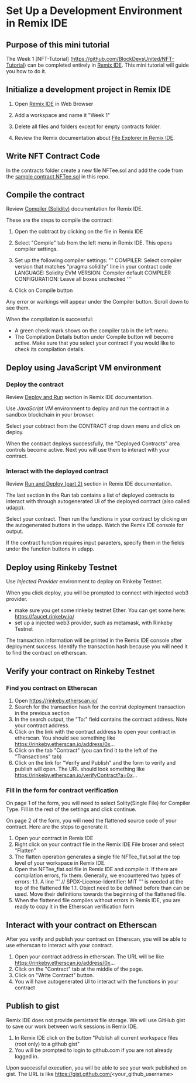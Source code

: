 # Set Up a Development Environment in Remix IDE

## Purpose of this mini tutorial

The Week 1 [NFT-Tutorial] (https://github.com/BlockDevsUnited/NFT-Tutorial) can be completed entirely in [Remix IDE](https://remix.ethereum.org/). This mini tutorial will guide you how to do it.

## Initialize a development project in Remix IDE 

1. Open [Remix IDE](https://remix.ethereum.org/) in Web Browser

1. Add a workspace and name it "Week 1"

1. Delete all files and folders except for empty contracts folder. 

1. Review the Remix documentation about [File Explorer in Remix IDE](https://remix-ide.readthedocs.io/en/latest/file_explorer.html).

## Write NFT Contract Code

In the contracts folder create a new file NFTee.sol and add the code from 
the [sample contract NFTee.sol](https://github.com/BlockDevsUnited/NFT-Tutorial/blob/main/contracts/NFTee.sol) in this repo.

## Compile the contract

Review [Compiler (Solidity)](https://remix-ide.readthedocs.io/en/latest/compile.html) documentation for Remix IDE. 

These are the steps to compile the contract:

1. Open the cobtract by clicking on the file in Remix IDE

1. Select "Compile" tab from the left menu in Remix IDE. This opens compiler settings.

1. Set up the following compiler settings:
'''
COMPILER: Select compiler version that matches "pragma solidity" line in your contract code
LANGUAGE: Solidity
EVM VERSION: Compiler default
COMPILER CONFIGURATION: Leave all boxes unchecked
'''

1. Click on Compile button

Any error or warkings will appear under the Compiler button. Scroll down to see them. 

When the compilation is successful:
* A green check mark shows on the compiler tab in the left menu.
* The Compilation Details button under Compile button will become active. Make sure that you select your contract if you would like to check its compilation details. 

## Deploy using JavaScript VM environment

### Deploy the contract

Review [Deploy and Run](https://remix-ide.readthedocs.io/en/latest/run.html) section in Remix IDE documentation.

Use *JavaScript VM* environment to deploy and run the contract in a sandbox blockchain in your browser.

Select your cobtract from the CONTRACT drop down menu and click on deploy.

When the contract deploys successfully, the "Deployed Contracts" area controls become active. Next you will use them to interact with your contract.

### Interact with the deployed contract

Review [Run and Deploy (part 2)](https://remix-ide.readthedocs.io/en/latest/udapp.html) section in Remix IDE documentation.

The last section in the Run tab contains a list of deployed contracts to interact with 
through autogenerated UI of the deployed contract (also called udapp).

Select your contract. Then run the functions in your contract by clicking on the autogenerated buttons in the udapp. 
Watch the Remix IDE console for output.

If the contract function requires input paraeters, specify them in the fields under the function buttons in udapp. 

## Deploy using Rinkeby Testnet

Use *Injected Provider* environment to deploy on Rinkeby Testnet. 

When you click deploy, you will be prompted to connect with injected web3 provider.
* make sure you get some rinkeby testnet Ether. You can get some here: https://faucet.rinkeby.io/
* set up a injected web3 provider, such as metamask, with Rinkeby Testnet 

The transaction information will be printed in the Remix IDE console after deployment success. 
Identify the transaction hash because you will need it to find the contract on etherscan.

## Verify your contract on Rinkeby Testnet

### Find you contract on Etherscan
1. Open https://rinkeby.etherscan.io/
1. Search for the transaction hash for the contrat deployment transaction in the previous section
1. In the search output, the "To:" field contains the contract address. Note your contract address.
1. Click on the link with the contract address to open your contract in etherscan. You should see something like
https://rinkeby.etherscan.io/address/0x...
1. Click on the tab "Contract" (you can find it to the left of the "Transactions" tab)
1. Click on the link for "Verify and Publish" and the form to verify and publish will open. The URL should look something like 
https://rinkeby.etherscan.io/verifyContract?a=0x...

### Fill in the form for contract verification
On page 1 of the form, you will need to select Solity(Single File) for Compiler Type. Fill in the rest of the settings and click continue.

On page 2 of the form, you will need the flattened source code of your contract. Here are the steps to generate it.
1. Open your contract in Remix IDE
1. Right click on your contract file in the Remix IDE File broser and select "Flatten"
1. The flatten operation generates a single file NFTee_flat.sol at the top level of your workspace in Remix IDE.
1. Open the NFTee_flat.sol file in Remix IDE and compile it. If there are compilation errors, fix them. 
Generally, we encountered two types of errors:
1.1. A line ''' // SPDX-License-Identifier: MIT ''' is needed at the top of the flattened file
1.1. Object need to be defined before than can be used. Move their definitions towards the beginning of the flattened file.
1. When the flattened file compiles without errors in Remis IDE, you are ready to copy it in the Etherscan verification form

## Interact with your contract on Etherscan

After you verify and publish your contract on Etherscan, you will be able to use etherscan to interact with your contract.
1. Open your contract address in etherscan. The URL will be like https://rinkeby.etherscan.io/address/0x...
1. Click on the "Contract" tab at the middle of the page.
1. Click on "Write Contract" button.
1. You will have autogenerated UI to interact with the functions in your contract 

## Publish to gist

Remix IDE does not provide persistant file storage. We will use GitHub gist to save our work between work sessions in Remix IDE.

1. In Remix IDE click on the button "Publish all current workspace files (root only) to a github gist"
1. You will be prompted to login to github.com if you are not already logged in.

Upon successful execution, you will be able to see your work published on gist. The URL is like
https://gist.github.com/<your_github_username>

